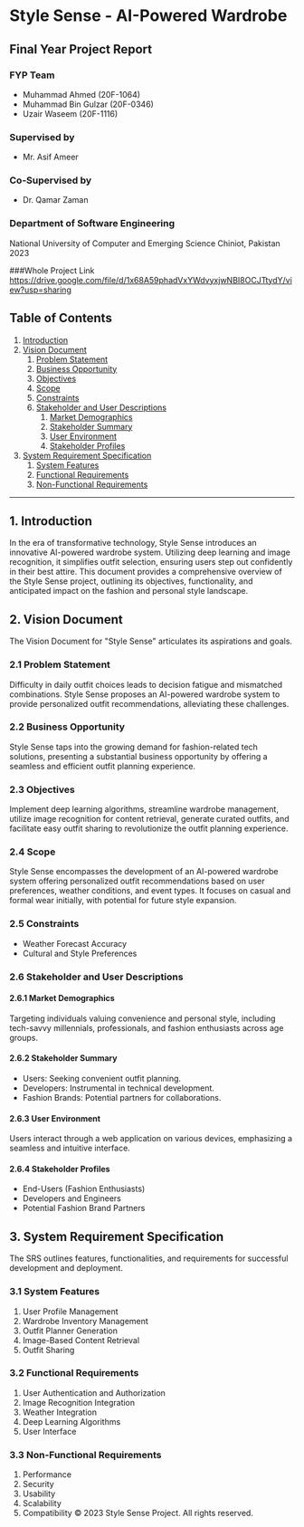 # Style Sense - AI-Powered Wardrobe

## Final Year Project Report

### FYP Team
- Muhammad Ahmed (20F-1064)
- Muhammad Bin Gulzar (20F-0346)
- Uzair Waseem (20F-1116)

### Supervised by
- Mr. Asif Ameer

### Co-Supervised by 
- Dr. Qamar Zaman

### Department of Software Engineering
National University of Computer and Emerging Science
Chiniot, Pakistan
2023

###Whole Project Link
https://drive.google.com/file/d/1x68A59phadVxYWdvyxjwNBI8OCJTtydY/view?usp=sharing

## Table of Contents
1. [Introduction](#1-introduction)
2. [Vision Document](#2-vision-document)
   1. [Problem Statement](#21-problem-statement)
   2. [Business Opportunity](#22-business-opportunity)
   3. [Objectives](#23-objectives)
   4. [Scope](#24-scope)
   5. [Constraints](#25-constraints)
   6. [Stakeholder and User Descriptions](#26-stakeholder-and-user-descriptions)
      1. [Market Demographics](#261-market-demographics)
      2. [Stakeholder Summary](#262-stakeholder-summary)
      3. [User Environment](#263-user-environment)
      4. [Stakeholder Profiles](#264-stakeholder-profiles)
3. [System Requirement Specification](#3-system-requirement-specification)
   1. [System Features](#31-system-features)
   2. [Functional Requirements](#32-functional-requirements)
   3. [Non-Functional Requirements](#33-non-functional-requirements)

---

## 1. Introduction
In the era of transformative technology, Style Sense introduces an innovative AI-powered wardrobe system. Utilizing deep learning and image recognition, it simplifies outfit selection, ensuring users step out confidently in their best attire. This document provides a comprehensive overview of the Style Sense project, outlining its objectives, functionality, and anticipated impact on the fashion and personal style landscape.

## 2. Vision Document
The Vision Document for "Style Sense" articulates its aspirations and goals.

### 2.1 Problem Statement 
Difficulty in daily outfit choices leads to decision fatigue and mismatched combinations. Style Sense proposes an AI-powered wardrobe system to provide personalized outfit recommendations, alleviating these challenges.

### 2.2 Business Opportunity
Style Sense taps into the growing demand for fashion-related tech solutions, presenting a substantial business opportunity by offering a seamless and efficient outfit planning experience.

### 2.3 Objectives
Implement deep learning algorithms, streamline wardrobe management, utilize image recognition for content retrieval, generate curated outfits, and facilitate easy outfit sharing to revolutionize the outfit planning experience.

### 2.4 Scope 
Style Sense encompasses the development of an AI-powered wardrobe system offering personalized outfit recommendations based on user preferences, weather conditions, and event types. It focuses on casual and formal wear initially, with potential for future style expansion.

### 2.5 Constraints 
- Weather Forecast Accuracy
- Cultural and Style Preferences

### 2.6 Stakeholder and User Descriptions
#### 2.6.1 Market Demographics
Targeting individuals valuing convenience and personal style, including tech-savvy millennials, professionals, and fashion enthusiasts across age groups.

#### 2.6.2 Stakeholder Summary
- Users: Seeking convenient outfit planning.
- Developers: Instrumental in technical development.
- Fashion Brands: Potential partners for collaborations.

#### 2.6.3 User Environment
Users interact through a web application on various devices, emphasizing a seamless and intuitive interface.

#### 2.6.4 Stakeholder Profiles
- End-Users (Fashion Enthusiasts)
- Developers and Engineers
- Potential Fashion Brand Partners

## 3. System Requirement Specification
The SRS outlines features, functionalities, and requirements for successful development and deployment.

### 3.1 System Features 
1. User Profile Management
2. Wardrobe Inventory Management
3. Outfit Planner Generation
4. Image-Based Content Retrieval
5. Outfit Sharing

### 3.2 Functional Requirements
1. User Authentication and Authorization
2. Image Recognition Integration
3. Weather Integration
4. Deep Learning Algorithms
5. User Interface

### 3.3 Non-Functional Requirements
1. Performance
2. Security
3. Usability
4. Scalability
5. Compatibility
© 2023 Style Sense Project. All rights reserved.
